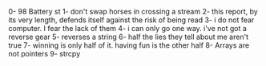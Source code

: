 0- 98 Battery st
1- don't swap horses in crossing a stream
2- this report, by its very length, defends itself against the risk of being read
3- i do not fear computer. I fear the lack of them
4- i can only go one way. i've not got a reverse gear
5- reverses a string
6- half the lies they tell about me aren't true
7- winning is only half of it. having fun is the other half
8- Arrays are not pointers
9- strcpy
